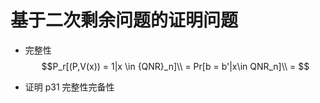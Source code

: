 # 基于二次剩余问题的证明问题

- 完整性
  $$P_r[(P,V(x)) = 1|x \in {QNR}_n]\\
  = Pr[b = b'|x\in QNR_n]\\
  = $$

- 证明 p31 完整性完备性